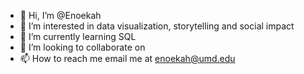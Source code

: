 - 👋 Hi, I’m @Enoekah
- 👀 I’m interested in data visualization, storytelling and social impact
- 🌱 I’m currently learning SQL
- 💞️ I’m looking to collaborate on 
- 📫 How to reach me email me at enoekah@umd.edu

<!---
Enoekah/Enoekah is a ✨ special ✨ repository because its `README.md` (this file) appears on your GitHub profile.
You can click the Preview link to take a look at your changes.
--->
